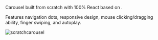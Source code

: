 Carousel built from scratch with 100% React based on . 

Features navigation dots, responsive design, mouse clicking/dragging ability, finger swiping, and autoplay. 


![scratchcarousel](https://user-images.githubusercontent.com/112145512/223004513-1e6952d5-6524-4c77-ae6e-3dd459c1366a.gif)
